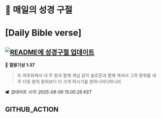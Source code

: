# 🙏 매일의 성경 구절
# [Daily Bible verse]
## [![README에 성경구절 업데이트](https://github.com/DONGSUKA/first_test/actions/workflows/update-readme-bible.yml/badge.svg)](https://github.com/DONGSUKA/first_test/actions/workflows/update-readme-bible.yml)
<!-- START_BIBLE_VERSE -->
📖 **열왕기상 1:37**
> 또 여호와께서 내 주 왕과 함께 계심 같이 솔로몬과 함께 계셔서 그의 왕위를 내 주 다윗 왕의 왕위보다 더 크게 하시기를 원하나이다하니라

🕊️ _업데이트 시각: 2025-08-06 15:00:26 KST_
  <!-- END_BIBLE_VERSE -->
## GITHUB_ACTION
